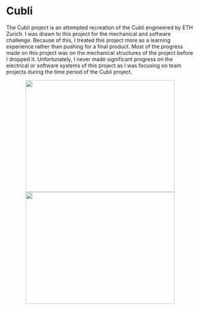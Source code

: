 # Cubli
The Cubli project is an attempted recreation of the Cubli engineered by ETH Zurich. I was
drawn to this project for the mechanical and software challenge. Because of this, I treated
this project more as a learning experience rather than pushing for a final product. Most of the
progress made on this project was on the mechanical structures of the project before I
dropped it. Unfortunately, I never made significant progress on the electrical or software
systems of this project as I was focusing on team projects during the time period of the Cubli
project.


<p align="center"><img src="https://github.com/balianirudh/cubli/blob/master/images/render1.png" width="400" height="300"/> <img src="https://github.com/balianirudh/cubli/blob/master/images/IMG_0322.jpg" width="400" height="300"/></p>
